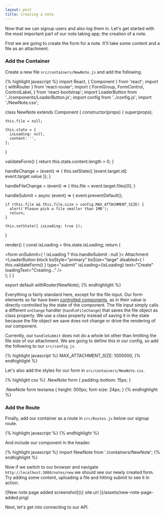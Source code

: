 ```yaml
---
layout: post
title: Creating a note
---
```


Now that we can signup users and also log them in. Let's get started with the most important part of our note taking app; the creation of a note.

First we are going to create the form for a note. It'll take some content and a file as an attachment.

### Add the Container

Create a new file `src/containers/NewNote.js` and add the following.

{% highlight javascript %}
import React, { Component } from 'react';
import { withRouter } from 'react-router';
import {
  FormGroup,
  FormControl,
  ControlLabel,
} from 'react-bootstrap';
import LoaderButton from '../components/LoaderButton.js';
import config from '../config.js';
import './NewNote.css';

class NewNote extends Component {
  constructor(props) {
    super(props);

    this.file = null;

    this.state = {
      isLoading: null,
      content: '',
    };
  }

  validateForm() {
    return this.state.content.length > 0;
  }

  handleChange = (event) => {
    this.setState({
      [event.target.id]: event.target.value
    });
  }

  handleFileChange = (event) => {
    this.file = event.target.files[0];
  }

  handleSubmit = async (event) => {
    event.preventDefault();

    if (this.file && this.file.size > config.MAX_ATTACHMENT_SIZE) {
      alert('Please pick a file smaller than 1MB');
      return;
    }

    this.setState({ isLoading: true });
  }

  render() {
    const isLoading = this.state.isLoading;
    return (
      <div className="NewNote">
        <form onSubmit={ ! isLoading ? this.handleSubmit : null }>
          <FormGroup controlId="content">
            <FormControl
              onChange={this.handleChange}
              value={this.state.content}
              componentClass="textarea" />
          </FormGroup>
          <FormGroup controlId="file">
            <ControlLabel>Attachment</ControlLabel>
            <FormControl
              onChange={this.handleFileChange}
              type="file" />
          </FormGroup>
          <LoaderButton
            block
            bsStyle="primary"
            bsSize="large"
            disabled={ ! this.validateForm() }
            type="submit"
            isLoading={isLoading}
            text="Create"
            loadingText="Creating…" />
        </form>
      </div>
    );
  }
}

export default withRouter(NewNote);
{% endhighlight %}

Everything is fairly standard here, except for the file input. Our form elements so far have been [controlled components](https://facebook.github.io/react/docs/forms.html), as in their value is directly controlled by the state of the component. The file input simply calls a different `onChange` handler (`handleFileChange`) that saves the file object as class property. We use a class property instead of saving it in the state because the file object we save does not change or drive the rendering of our component.

Currently, our `handleSubmit` does not do a whole lot other than limitting the file size of our attachment. We are going to define this in our config, so add the following to our `src/config.js`.

{% highlight javascript %}
MAX_ATTACHMENT_SIZE: 1000000,
{% endhighlight %}

Let's also add the styles for our form in `src/containers/NewNote.css`.

{% highlight css %}
.NewNote form {
  padding-bottom: 15px;
}

.NewNote form textarea {
  height: 300px;
  font-size: 24px;
}
{% endhighlight %}

### Add the Route

Finally, add our container as a route in `src/Routes.js` below our signup route.

{% highlight javascript %}
<Route path="notes/new" component={NewNote} />
{% endhighlight %}

And include our component in the header.

{% highlight javascript %}
import NewNote from './containers/NewNote';
{% endhighlight %}

Now if we switch to our browser and navigate `http://localhost:3000/notes/new` we should see our newly created form. Try adding some content, uploading a file and hitting submit to see it in action.

![New note page added screenshot]({{ site.url }}/assets/new-note-page-added.png)

Next, let's get into connecting to our API.
